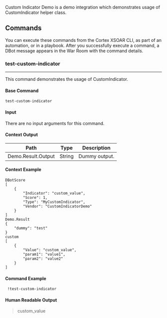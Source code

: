 Custom Indicator Demo is a demo integration which demonstrates usage of CustomIndicator helper class.

## Commands
You can execute these commands from the Cortex XSOAR CLI, as part of an automation, or in a playbook.
After you successfully execute a command, a DBot message appears in the War Room with the command details.
### test-custom-indicator
***
This command demonstrates the usage of CustomIndicator.


#### Base Command

`test-custom-indicator`
#### Input

There are no input arguments for this command.

#### Context Output

| **Path** | **Type** | **Description** |
| --- | --- | --- |
| Demo.Result.Output | String | Dummy output. | 

#### Context Example

```
DBotScore
[
	{
		"Indicator": "custom_value",
		"Score": 1,
		"Type": "MyCustomIndicator",
		"Vendor": "CustomIndicatorDemo"
	}
]
Demo.Result
{
	"dummy": "test"
}
custom
[
	{
		"Value": "custom_value",
		"param1": "value1",
		"param2": "value2"
	}
]
```

#### Command Example
``` !test-custom-indicator```

#### Human Readable Output
>custom_value

